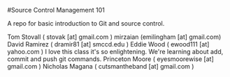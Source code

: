 #Source Control Management 101

A repo for basic introduction to Git and source control.

Tom Stovall ( stovak [at] gmail.com )
mirzaian (emilingham [at] gmail.com)
David Ramirez ( dramir81 [at] smccd.edu )
Eddie Wood  ( ewood111 [at] yahoo.com )
I love this class it's so enlightening.
We're learning about add, commit and push git commands.
Princeton Moore ( eyesmoorewise [at] gmail.com )
Nicholas Magana ( cutsmantheband [at] gmail.com )
